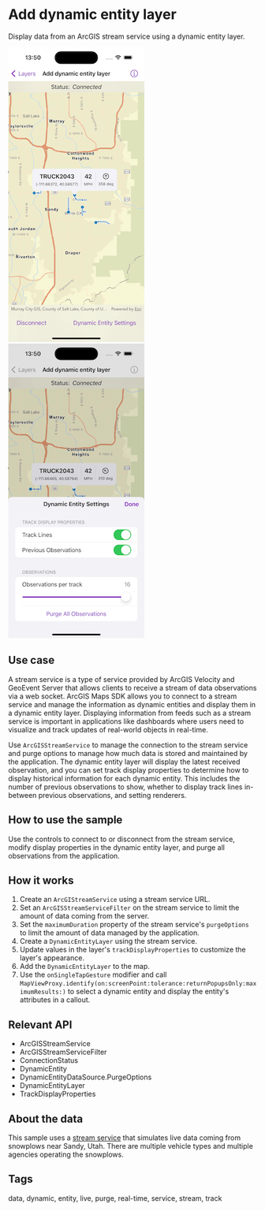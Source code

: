 # Add dynamic entity layer

Display data from an ArcGIS stream service using a dynamic entity layer.

![Image of add dynamic entity layer](add-dynamic-entity-layer.png)
![Image of add dynamic entity layer settings](add-dynamic-entity-layer-settings.png)

## Use case

A stream service is a type of service provided by ArcGIS Velocity and GeoEvent Server that allows clients to receive a stream of data observations via a web socket. ArcGIS Maps SDK allows you to connect to a stream service and manage the information as dynamic entities and display them in a dynamic entity layer. Displaying information from feeds such as a stream service is important in applications like dashboards where users need to visualize and track updates of real-world objects in real-time.

Use `ArcGISStreamService` to manage the connection to the stream service and purge options to manage how much data is stored and maintained by the application. The dynamic entity layer will display the latest received observation, and you can set track display properties to determine how to display historical information for each dynamic entity. This includes the number of previous observations to show, whether to display track lines in-between previous observations, and setting renderers.

## How to use the sample

Use the controls to connect to or disconnect from the stream service, modify display properties in the dynamic entity layer, and purge all observations from the application.

## How it works

1. Create an `ArcGIStreamService` using a stream service URL.
2. Set an `ArcGISStreamServiceFilter` on the stream service to limit the amount of data coming from the server.
3. Set the `maximumDuration` property of the stream service's `purgeOptions` to limit the amount of data managed by the application.
4. Create a `DynamicEntityLayer` using the stream service.
5. Update values in the layer's `trackDisplayProperties` to customize the layer's appearance.
6. Add the `DynamicEntityLayer` to the map.
7. Use the `onSingleTapGesture` modifier and call `MapViewProxy.identify(on:screenPoint:tolerance:returnPopupsOnly:maximumResults:)` to select a dynamic entity and display the entity's attributes in a callout.

## Relevant API

* ArcGISStreamService
* ArcGISStreamServiceFilter
* ConnectionStatus
* DynamicEntity
* DynamicEntityDataSource.PurgeOptions
* DynamicEntityLayer
* TrackDisplayProperties

## About the data

This sample uses a [stream service](https://realtimegis2016.esri.com:6443/arcgis/rest/services/SandyVehicles/StreamServer) that simulates live data coming from snowplows near Sandy, Utah. There are multiple vehicle types and multiple agencies operating the snowplows.

## Tags

data, dynamic, entity, live, purge, real-time, service, stream, track
